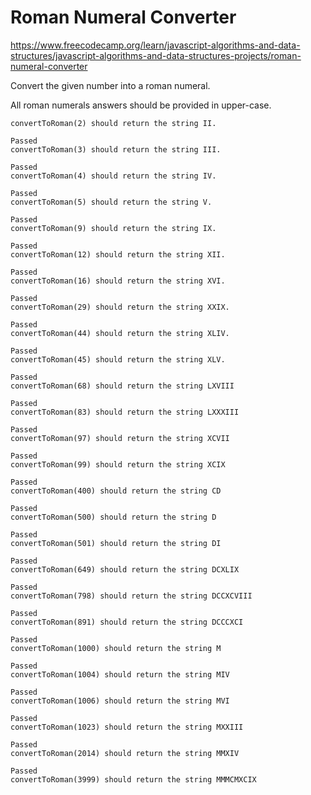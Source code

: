 # Roman Numeral Converter

<https://www.freecodecamp.org/learn/javascript-algorithms-and-data-structures/javascript-algorithms-and-data-structures-projects/roman-numeral-converter>

Convert the given number into a roman numeral.

All roman numerals answers should be provided in upper-case.

    convertToRoman(2) should return the string II.

    Passed
    convertToRoman(3) should return the string III.
    
    Passed
    convertToRoman(4) should return the string IV.
    
    Passed
    convertToRoman(5) should return the string V.
    
    Passed
    convertToRoman(9) should return the string IX.
    
    Passed
    convertToRoman(12) should return the string XII.
    
    Passed
    convertToRoman(16) should return the string XVI.
    
    Passed
    convertToRoman(29) should return the string XXIX.
    
    Passed
    convertToRoman(44) should return the string XLIV.
    
    Passed
    convertToRoman(45) should return the string XLV.
    
    Passed
    convertToRoman(68) should return the string LXVIII
    
    Passed
    convertToRoman(83) should return the string LXXXIII
    
    Passed
    convertToRoman(97) should return the string XCVII
    
    Passed
    convertToRoman(99) should return the string XCIX
    
    Passed
    convertToRoman(400) should return the string CD
    
    Passed
    convertToRoman(500) should return the string D
    
    Passed
    convertToRoman(501) should return the string DI
    
    Passed
    convertToRoman(649) should return the string DCXLIX
    
    Passed
    convertToRoman(798) should return the string DCCXCVIII
    
    Passed
    convertToRoman(891) should return the string DCCCXCI
    
    Passed
    convertToRoman(1000) should return the string M
    
    Passed
    convertToRoman(1004) should return the string MIV
    
    Passed
    convertToRoman(1006) should return the string MVI
    
    Passed
    convertToRoman(1023) should return the string MXXIII
    
    Passed
    convertToRoman(2014) should return the string MMXIV
    
    Passed
    convertToRoman(3999) should return the string MMMCMXCIX
